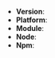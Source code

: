 <!--
Thanks for wanting to report an issue you've found in push2cloud. Please fill in
the template below by replacing the html comments with an appropriate answer.
If unsure about something, just do as best as you're able.

Version: version property in package.json
Platform: either `uname -a` output, or if Windows, version and 32 or 64-bit.
Module: i.e. push2cloud-compiler
Node: i.e. node -v
Npm: i.e. npm -v

It will be much easier for us to fix the issue if a test case that reproduces
the problem is provided. Ideally this test case should not have any external
dependencies. We understand that it is not always possible to reduce your code
to a small test case, but we would appreciate to have as
much data as possible.

Thank you!
-->

* **Version**:
* **Platform**:
* **Module**:
* **Node**:
* **Npm**:

<!-- Enter your issue details below this comment. -->
